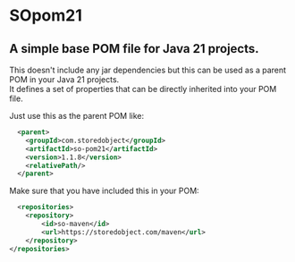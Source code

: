 # SOpom21
## A simple base POM file for Java 21 projects.

This doesn't include any jar dependencies but this can be used as a parent POM in your Java 21 projects.  
It defines a set of properties that can be directly inherited into your POM file.  

Just use this as the parent POM like:
```xml
  <parent>
    <groupId>com.storedobject</groupId>
    <artifactId>so-pom21</artifactId>
    <version>1.1.8</version>
    <relativePath/>
  </parent>
```
Make sure that you have included this in your POM:
```xml
  <repositories>
    <repository>
        <id>so-maven</id>
        <url>https://storedobject.com/maven</url>
    </repository>
</repositories>
```
